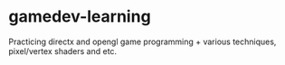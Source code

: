 gamedev-learning
================

Practicing directx and opengl game programming + various techniques, pixel/vertex shaders and etc.
